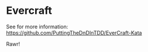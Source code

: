 Evercraft
=========

See for more information:
https://github.com/PuttingTheDnDInTDD/EverCraft-Kata

Rawr!

